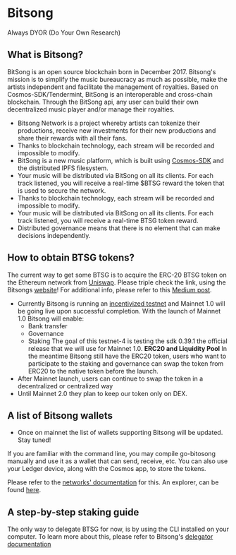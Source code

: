 # Bitsong

Always DYOR (Do Your Own Research)

## What is Bitsong?
BitSong is an open source blockchain born in December 2017. Bitsong's mission is to simplify the music bureaucracy as much as possible, make the artists independent and facilitate the management of royalties.
Based on Cosmos-SDK/Tendermint, BitSong is an interoperable and cross-chain blockchain.
Through the BitSong api, any user can build their own decentralized music player and/or manage their royalties.

- Bitsong Network is a project whereby artists can tokenize their productions, receive new investments for their new productions and share their rewards with all their fans.
- Thanks to blockchain technology, each stream will be recorded and impossible to modify.
- BitSong is a new music platform, which is built using [Cosmos-SDK](https://cosmos.network) and the distributed IPFS filesystem.
- Your music will be distributed via BitSong on all its clients. For each track listened, you will receive a real-time $BTSG reward the token that is used to secure the network.
- Thanks to blockchain technology, each stream will be recorded and impossible to modify.
- Your music will be distributed via BitSong on all its clients. For each track listened, you will receive a real-time BTSG token reward.
- Distributed governance means that there is no element that can make decisions independently.

## How to obtain BTSG tokens?
The current way to get some BTSG is to acquire the ERC-20 BTSG token on the Ethereum network from [Uniswap](https://app.uniswap.org/#/swap?inputCurrency=ETH&outputCurrency=0x05079687d35b93538cbd59fe5596380cae9054a9). Please triple check the link, using the Bitsongs [website](https://bitsong.io/)! For additional info, please refer to this [Medium post](https://medium.com/@BitSongOfficial/bitsong-is-avaliable-on-uniswap-f414f4bed425).

- Currently Bitsong is running an [incentivized testnet](https://medium.com/@BitSongOfficial/how-to-participate-in-bitsong-testnet-4-incentivized-e5987bfc9d10
) and Mainnet 1.0 will be going live upon successful completion.
With the launch of Mainnet 1.0 Bitsong will enable:
    - Bank transfer
    - Governance
    - Staking
The goal of this testnet-4 is testing the sdk 0.39.1 the official release that we will use for Mainnet 1.0.
**ERC20 and Liquidity Pool**
In the meantime Bitsong still have the ERC20 token, users who want to participate to the staking and governance can swap the token from ERC20 to the native token before the launch.
- After Mainnet launch, users can continue to swap the token in a decentralized or centralized way
- Until  Mainnet 2.0 they plan to keep our token only on DEX.

## A list of Bitsong wallets
- Once on mainnet the list of wallets supporting Bitsong will be updated. Stay tuned!

If you are familiar with the command line, you may compile go-bitosong manually and use it as a wallet that can send, receive, etc. You can also use your Ledger device, along with the Cosmos app, to store the tokens.

Please refer to the [networks' documentation](https://btsg.dev/) for this. An explorer, can be found [here](https://testnet.explorebitsong.com/).

## A step-by-step staking guide
The only way to delegate BTSG for now, is by using the CLI installed on your computer. To learn more about this, please refer to Bitsong's [delegator documentation](https://btsg.dev/delegators/delegator-guide-cli.html#bitsong-accounts)

